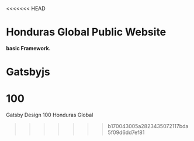 <<<<<<< HEAD
# Honduras Global Public Website

**basic Framework.**

**Gatsbyjs**
=======
<!-- @format -->

# 100

Gatsby Design 100
Honduras Global
>>>>>>> b170043005a2823435072117bda5f09d6dd7ef81
